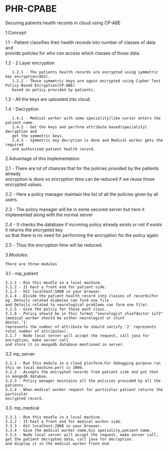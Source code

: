 # PHR-CPABE
Securing patients health records in cloud using CP-ABE

1.Concept:  
    
   1.1 - Patient classifies their health records into number of classes of data and   
    provide policies for who can access which classes of those data.  
    
   1.2 - 2 Layer encryption  
       
       1.2.1 - The patients health records are encrypted using symmetric key encryption(AES).  
       1.2.2 - Those symmetric keys are again encrypted using Cipher Text Policy Based Encryption(CP-ABE)   
       based on policy provided by patients.  
    
   1.3 - All the keys are uploaded into cloud.  
    
   1.4 - Decryption  
        
       1.4.1 - Medical worker with some speciality(like nurse) enters the patient name.  
       1.4.2 - Get the keys and perform attribute based(speciality) decryption and  
       get the symmetric keys.  
       1.4.3 - Symmetric key decrytion is done and Medical worker gets the required   
       and authorized patient health record.  
     
   
   
2.Advantage of this implementation:    
     
   2.1 - There are lot of chances that for the policies provided by the patients already  
   encryption is done so encryption time can be reduced if we reuse those encrypted values.  
    
   2.2 - Here a policy manager maintain the list of all the policies given by all users.  
    
   2.3 - The policy manager will be in some secured server but here it implemented along with the normal server  
    
   2.4 - It checks the database if incoming policy already exists or not if exists it returns the encrypted key  
   so that there is no need for performing the encryption for the policy again.  
    
   2.5 - Thus the encryption time will be reduced.  
    
    
    
3.Modules:  
      
    There are three modules   
     
  3.1 - mp_patient        
      
    3.1.1 - Run this moudle in a local machine.  
    3.1.2 - It host a front end for patient side.  
    3.1.3 - Hit localhost:5000 in your browser.  
    3.1.4 - Divide the patient health record into classes of records(For eg. Details related diabetes can form one file  
    and Details related to neurological problems can form one file).  
    3.1.5 - Give the polciy for those each class.  
    3.1.6 - Policy should be in this format "neurologist chiefdoctor 1of2"(medical worker should be either neurologist or chief 
    doctor.'1'   
    represents the number of attribute he should satisfy '2' represents total number of attributes).  
    3.1.7 - Node local server will accept the request, call java for encryption, make server call  
    and store it in mongodb database mentioned in server.  
            
  3.2 mp_server  
                    
    3.2.1 - Run this module in a cloud platform.For debugging purpose run this on local machine.port is 3000.  
    3.2.2 - Accepts the encrypted records from patient side and put that in mongodb databse.  
    3.2.3 - Policy manager maintains all the policies provided by all the patients.  
    3.2.4 - When medical worker request for particular patient returns the particular  
    encrypted record.  
             
  3.3. mp_medical  
                
    3.3.1 - Run this moudle in a local machine.  
    3.3.2 - It host a front end for medical worker side.  
    3.3.3 - Hit localhost:2000 in your browser.  
    3.3.4 - Give the medical worker name,his speciality,patient name.  
    3.3.5 - Node local server will accept the request, make server call, get the patient decrypted data, call java for decryption.   
    and display it in the medical worker front end.  
  
